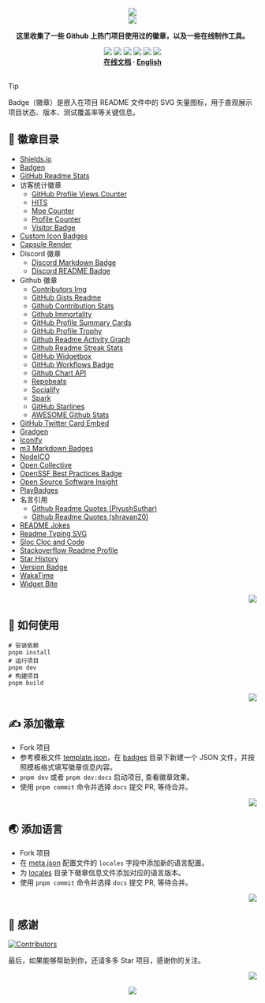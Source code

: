 <a name="readme-top"></a>

<div align="center">
  <div>
    <img src="https://capsule-render.vercel.app/api?type=waving&color=4D908E&height=160&section=header">
  </div>
  <a href="https://github.com/xiaohuohumax/badge-collection">
    <img src="https://readme-typing-svg.demolab.com?font=Fira+Code&size=32&pause=1000&height=68&lines=%F0%9F%8E%96%EF%B8%8FBadge+Collection%F0%9F%8E%96%EF%B8%8F"/>
  </a>
  <p><b>这里收集了一些 Github 上热门项目使用过的徽章，以及一些在线制作工具。</b></p>
  <div>
    <a href="https://github.com/xiaohuohumax/badge-collection?tab=MIT-1-ov-file#readme"><img src="https://img.shields.io/github/license/xiaohuohumax/badge-collection" /></a>
    <a href="https://github.com/xiaohuohumax/badge-collection/pulls"><img src="https://img.shields.io/github/issues-pr/xiaohuohumax/badge-collection" /></a>
    <a href="https://github.com/xiaohuohumax/badge-collection/issues"><img src="https://img.shields.io/github/issues/xiaohuohumax/badge-collection" /></a>
    <a href="https://github.com/xiaohuohumax/badge-collection"><img src="https://api.visitorbadge.io/api/combined?path=https%3A%2F%2Fgithub.com%2Fxiaohuohumax%2Fbadge-collection&countColor=%2337D67A&style=flat&labelStyle=lower" /></a>
    <a href="https://github.com/xiaohuohumax/badge-collection"><img src="https://img.shields.io/badge/badges-47-37D67A?labelColor=555555" /></a>
    <a href="https://github.com/xiaohuohumax/badge-collection"><img src="https://img.shields.io/github/stars/xiaohuohumax/badge-collection" /></a>
  </div>
  <div>
    <b>
       <a href="https://xiaohuohumax.github.io/badge-collection/">在线文档</a>
      · <a href="README_en-US.md">English</a>
    </b>
  </div>
  <br/>
</div>

> [!Tip]
> Badge（徽章）是嵌入在项目 README 文件中的 SVG 矢量图标，用于直观展示项目状态、版本、测试覆盖率等关键信息‌。

## 📑 徽章目录

* [Shields.io](dist/badges/shields-io/README.md)
* [Badgen](dist/badges/badgen/README.md)
* [GitHub Readme Stats](dist/badges/github-readme-stats/README.md)
* 访客统计徽章
  * [GitHub Profile Views Counter](dist/badges/visit-counter/github-profile-views-counter/README.md)
  * [HITS](dist/badges/visit-counter/hit-counter/README.md)
  * [Moe Counter](dist/badges/visit-counter/moe-counter/README.md)
  * [Profile Counter](dist/badges/visit-counter/profile-counter/README.md)
  * [Visitor Badge](dist/badges/visit-counter/web-visitorbadge-nextjs/README.md)
* [Custom Icon Badges](dist/badges/custom-icon-badges/README.md)
* [Capsule Render](dist/badges/capsule-render/README.md)
* Discord 徽章
  * [Discord Markdown Badge](dist/badges/discord/dcbadge/README.md)
  * [Discord README Badge](dist/badges/discord/discord-readme-badge/README.md)
* Github 徽章
  * [Contributors Img](dist/badges/github/contributors-img/README.md)
  * [GitHub Gists Readme](dist/badges/github/gists-readme/README.md)
  * [Github Contribution Stats](dist/badges/github/github-contribution-stats/README.md)
  * [Github Immortality](dist/badges/github/github-immortality/README.md)
  * [GitHub Profile Summary Cards](dist/badges/github/github-profile-summary-cards/README.md)
  * [GitHub Profile Trophy](dist/badges/github/github-profile-trophy/README.md)
  * [Github Readme Activity Graph](dist/badges/github/github-readme-activity-graph/README.md)
  * [Github Readme Streak Stats](dist/badges/github/github-readme-streak-stats/README.md)
  * [GitHub Widgetbox](dist/badges/github/github-widgetbox/README.md)
  * [GitHub Workflows Badge](dist/badges/github/github-workflows/README.md)
  * [Github Chart API](dist/badges/github/githubchart-api/README.md)
  * [Repobeats](dist/badges/github/repobeats/README.md)
  * [Socialify](dist/badges/github/socialify/README.md)
  * [Spark](dist/badges/github/spark/README.md)
  * [GitHub Starlines](dist/badges/github/starlines/README.md)
  * [AWESOME Github Stats](dist/badges/github/template/README.md)
* [GitHub Twitter Card Embed](dist/badges/github-twitter-card-embed/README.md)
* [Gradgen](dist/badges/gradgen/README.md)
* [Iconify](dist/badges/iconify/README.md)
* [m3 Markdown Badges](dist/badges/m3-Markdown-Badges/README.md)
* [NodeICO](dist/badges/nodei-co/README.md)
* [Open Collective](dist/badges/open-collective/README.md)
* [OpenSSF Best Practices Badge](dist/badges/openssf-best-practices/README.md)
* [Open Source Software Insight](dist/badges/ossinsight/README.md)
* [PlayBadges](dist/badges/play-badges/README.md)
* 名言引用
  * [Github Readme Quotes (PiyushSuthar)](dist/badges/quotes/github-readme-quotes_1/README.md)
  * [Github Readme Quotes (shravan20)](dist/badges/quotes/github-readme-quotes_2/README.md)
* [README Jokes](dist/badges/readme-jokes/README.md)
* [Readme Typing SVG](dist/badges/readme-typing-svg/README.md)
* [Sloc Cloc and Code](dist/badges/scc/README.md)
* [Stackoverflow Readme Profile](dist/badges/stackoverflow-readme-profile/README.md)
* [Star History](dist/badges/star-history/README.md)
* [Version Badge](dist/badges/version-badge/README.md)
* [WakaTime](dist/badges/wakatime/README.md)
* [Widget Bite](dist/badges/widget-bite/README.md)

<p align="right"><a href="#readme-top"><img src="https://img.shields.io/badge/回到顶部-555555?style=for-the-badge"></a></p>

## 🏃 如何使用

```shell
# 安装依赖
pnpm install
# 运行项目
pnpm dev
# 构建项目
pnpm build
```

<p align="right"><a href="#readme-top"><img src="https://img.shields.io/badge/回到顶部-555555?style=for-the-badge"></a></p>

## ✍ 添加徽章

* Fork 项目
* 参考模板文件 [template.json](/badges/template.json)，在 [badges](/badges) 目录下新建一个 JSON 文件，并按照模板格式填写徽章信息内容。
* `pnpm dev` 或者 `pnpm dev:docs` 启动项目, 查看徽章效果。
* 使用 `pnpm commit` 命令并选择 `docs` 提交 PR, 等待合并。

<p align="right"><a href="#readme-top"><img src="https://img.shields.io/badge/回到顶部-555555?style=for-the-badge"></a></p>

## 🌏 添加语言

* Fork 项目
* 在 [meta.json](/meta.json) 配置文件的 `locales` 字段中添加新的语言配置。
* 为 [locales](/locales) 目录下徽章信息文件添加对应的语言版本。
* 使用 `pnpm commit` 命令并选择 `docs` 提交 PR, 等待合并。

<p align="right"><a href="#readme-top"><img src="https://img.shields.io/badge/回到顶部-555555?style=for-the-badge"></a></p>

## 💖 感谢

[![Contributors](https://contrib.rocks/image?repo=xiaohuohumax/badge-collection)](https://github.com/xiaohuohumax/badge-collection/contributors)

最后，如果能够帮助到你，还请多多 Star 项目，感谢你的关注。

<p align="right"><a href="#readme-top"><img src="https://img.shields.io/badge/回到顶部-555555?style=for-the-badge"></a></p>

<div align="center">
  <img src="https://capsule-render.vercel.app/api?type=waving&color=4D908E&height=100&section=footer">
</div>
